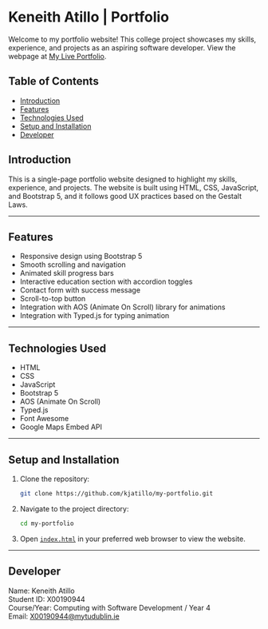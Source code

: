 # Keneith Atillo | Portfolio

Welcome to my portfolio website! This college project showcases my skills, experience, and projects as an aspiring software developer. View the webpage at [My Live Portfolio](https://kjatillo.github.io/my-portfolio/).

## Table of Contents

- [Introduction](#introduction)
- [Features](#features)
- [Technologies Used](#technologies-used)
- [Setup and Installation](#setup-and-installation)
- [Developer](#developer)

## Introduction

This is a single-page portfolio website designed to highlight my skills, experience, and projects. The website is built using HTML, CSS, JavaScript, and Bootstrap 5, and it follows good UX practices based on the Gestalt Laws.

---

## Features

- Responsive design using Bootstrap 5
- Smooth scrolling and navigation
- Animated skill progress bars
- Interactive education section with accordion toggles
- Contact form with success message
- Scroll-to-top button
- Integration with AOS (Animate On Scroll) library for animations
- Integration with Typed.js for typing animation

---

## Technologies Used

- HTML
- CSS
- JavaScript
- Bootstrap 5
- AOS (Animate On Scroll)
- Typed.js
- Font Awesome
- Google Maps Embed API

---

## Setup and Installation

1. Clone the repository:
   ```sh
   git clone https://github.com/kjatillo/my-portfolio.git
   ```
2. Navigate to the project directory:
   ```bash
   cd my-portfolio
   ```
3. Open [`index.html`](index.html) in your preferred web browser to view the website.

---

## Developer
Name: Keneith Atillo <br />
Student ID: X00190944 <br />
Course/Year: Computing with Software Development / Year 4 <br />
Email: X00190944@mytudublin.ie <br />